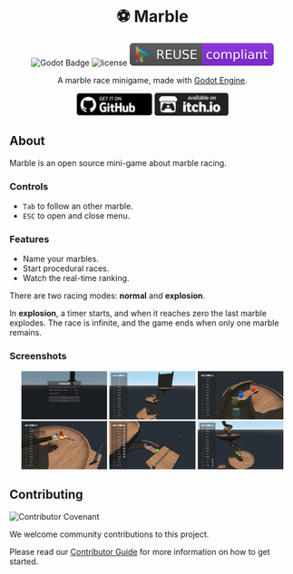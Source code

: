 
<div align="center">

# ⚽ Marble

![Godot Badge](https://img.shields.io/badge/godot-4.1-blue?logo=Godot-Engine&logoColor=white)
![license](https://img.shields.io/badge/license-MIT-green?logo=open-source-initiative&logoColor=white)
![reuse](./.reuse/REUSE-compliant.svg)

A marble race minigame, made with [Godot Engine](https://godotengine.org/).

<a href="https://github.com/mechanicalflower/Marble/releases/" target="_blank"><img src="public/publishing/store/github.webp" alt="Download on  Github" height="40px" ></a>
<a href="https://mechanical-flower.itch.io/marble" target="_blank"><img src="public/publishing/store/itchio.webp" alt="Download on  itch.io" height="40px" ></a>
<!-- <a href="https://flathub.org/apps/details/org.mechanicalflower.Marble" target="_blank"><img src="https://flathub.org/assets/badges/flathub-badge-en.png" alt="Download on Flathub"  height="40px"></a> -->
<!-- <a href="https://snapcraft.io/Marble" target="_blank"><img src="https://raw.githubusercontent.com/snapcore/snap-store-badges/master/EN/%5BEN%5D-snap-store-black.png" alt="Download on Snap Store" height="40px"></a> -->

</div>

## About

Marble is an open source mini-game about marble racing.

### Controls

- `Tab` to follow an other marble.
- `ESC` to open and close menu.

### Features

- Name your marbles.
- Start procedural races.
- Watch the real-time ranking.

There are two racing modes: **normal** and **explosion**.

In **explosion**, a timer starts, and when it reaches zero the last marble explodes.
The race is infinite, and the game ends when only one marble remains.

### Screenshots

<div align="center">

<img src="public/publishing/screenshots/screenshot1.png" width="30%"> <img src="public/publishing/screenshots/screenshot2.png" width="30%"> <img src="public/publishing/screenshots/screenshot3.png" width="30%"> <img src="public/publishing/screenshots/screenshot4.png" width="30%"> <img src="public/publishing/screenshots/screenshot5.png" width="30%"> <img src="public/publishing/screenshots/screenshot6.png" width="30%">

</div>

## Contributing

![Contributor Covenant](https://img.shields.io/badge/Contributor%20Covenant-2.1-4baaaa.svg)

We welcome community contributions to this project.

Please read our [Contributor Guide](CONTRIBUTING.md) for more information on how to get started.
